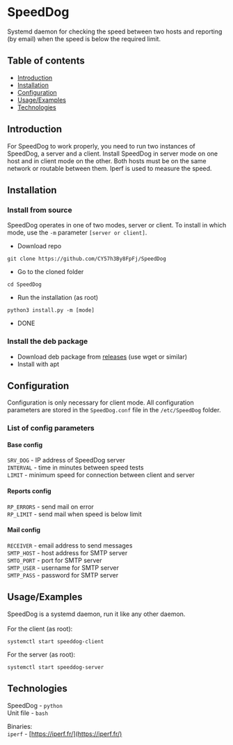 
# SpeedDog

Systemd daemon for checking the speed between two hosts and reporting (by email) when the speed is below the required limit.

## Table of contents
* [Introduction](#Introduction)
* [Installation](#Installation)
* [Configuration](#Configuration)
* [Usage/Examples](#Usage/Examples)
* [Technologies](#Technologies)

## Introduction
For SpeedDog to work properly, you need to run two instances of SpeedDog, a server and a client. Install SpeedDog in server mode on one host and in client mode on the other. Both hosts must be on the same network or routable between them. Iperf is used to measure the speed.


## Installation
### Install from source
SpeedDog operates in one of two modes, server or client. To install in which mode, use the `-m` parameter `[server or client]`.

+ Download repo
```
git clone https://github.com/CY57h3By8FpFj/SpeedDog
```
+ Go to the cloned folder
```
cd SpeedDog
```
+ Run the installation (as root)
```
python3 install.py -m [mode] 
```
+ DONE

### Install the deb package
+ Download deb package from [releases](https://github.com/CY57h3By8FpFj/SpeedDog/releases) (use wget or similar)
+ Install with apt

## Configuration
Configuration is only necessary for client mode. All configuration parameters are stored in the `SpeedDog.conf` file in the `/etc/SpeedDog` folder. 

### List of config parameters

#### Base config
`SRV_DOG` - IP address of SpeedDog server\
`INTERVAL` - time in minutes between speed tests\
`LIMIT` - minimum speed for connection between client and server

#### Reports config
`RP_ERRORS` - send mail on error\
`RP_LIMIT` - send mail when speed is below limit

#### Mail config
`RECEIVER` - email address to send messages\
`SMTP_HOST` - host address for SMTP server\
`SMTO_PORT` - port for SMTP server\
`SMTP_USER` - username for SMTP server\
`SMTP_PASS` - password for SMTP server

## Usage/Examples
SpeedDog is a systemd daemon, run it like any other daemon.\
\
For the client (as root):
```
systemctl start speeddog-client
```
For the server (as root):
```
systemctl start speeddog-server
```

## Technologies
SpeedDog - `python`  
Unit file - `bash`

Binaries:\
`iperf` - [https://iperf.fr/](https://iperf.fr/)

